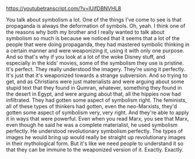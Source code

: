 https://youtubetranscript.com/?v=lUifDBNVHL8

 You talk about symbolism a lot. One of the things I've come to see is that propaganda is always the deformation of symbols. Oh, yeah. I think one of the reasons why both my brother and I really wanted to talk about symbolism so much is because we noticed that it seems that a lot of the people that were doing propaganda, they had mastered symbolic thinking in a certain manner and were weaponizing it, using it with only one purpose. And so that's why if you look at a lot of the woke Disney stuff, and especially in the kids' movies, some of the symbolism they use is pristine. It's perfect. They really understood the imagery. They're using it perfectly. It's just that it's weaponized towards a strange subversion. And so trying to get, and as Christians were just materialists and were arguing about some stupid text that they found in Qumran, whatever, something they found in the desert in Egypt, and were arguing about that, all the hippies now had infiltrated. They had gotten some aspect of symbolism right. The feminists, all of these types of thinkers had gotten, even the neo-Marxists, they'd gotten some aspect of symbolism very, very right. And they're able to apply it in ways that were powerful. Even when you read Marx, you see that Marx, even though he said he was a complete materialist, he used symbolism perfectly. He understood revolutionary symbolism perfectly. The types of images he would bring up would really be straight up revolutionary images in their mythological form. But it's like we need people to understand it so that they can be immune to the weaponized version of it. Exactly. Exactly.
